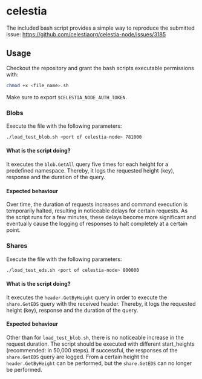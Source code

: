 # celestia
The included bash script provides a simple way to reproduce
the submitted issue: https://github.com/celestiaorg/celestia-node/issues/3185

## Usage
Checkout the repository and grant the bash scripts executable permissions with:
```bash
chmod +x <file_name>.sh
```

Make sure to export `$CELESTIA_NODE_AUTH_TOKEN`.

### Blobs
Execute the file with the following parameters:
```bash
./load_test_blob.sh <port of celestia-node> 781000
```

#### What is the script doing?
It executes the `blob.GetAll` query five times for each height for a predefined namespace.
Thereby, it logs the requested height (key), response and the duration of the query.

#### Expected behaviour
Over time, the duration of requests increases and command execution is temporarily halted, 
resulting in noticeable delays for certain requests. As the script runs for a few minutes, 
these delays become more significant and eventually cause the logging of responses to halt 
completely at a certain point.

### Shares
Execute the file with the following parameters:
```bash
./load_test_eds.sh <port of celestia-node> 800000
```

#### What is the script doing?
It executes the `header.GetByHeight` query in order to execute the `share.GetEDS` query with the
received header. Thereby, it logs the requested height (key), response and the duration of the query.

#### Expected behaviour
Other than for `load_test_blob.sh`, there is no noticeable increase in the request duration. 
The script should be executed with different start_heights (recommended: in 50,000 steps). 
If successful, the responses of the `share.GetEDS` query are logged. From a certain height 
the `header.GetByHeight` can be performed, but the `share.GetEDS` can no longer be performed.
